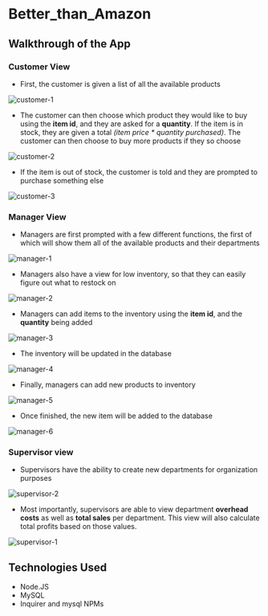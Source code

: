 # Better_than_Amazon

## Walkthrough of the App

### Customer View
- First, the customer is given a list of all the available products

![customer-1](https://user-images.githubusercontent.com/51139272/68810289-cd92ab80-063b-11ea-8b97-38503b528a36.JPG)

- The customer can then choose which product they would like to buy using the __item id__, and they are asked for a __quantity__. If the item is in stock, they are given a total _(item price * quantity purchased)_. The customer can then choose to buy more products if they so choose

![customer-2](https://user-images.githubusercontent.com/51139272/68810357-f6b33c00-063b-11ea-9459-c7fc8143621d.JPG)

- If the item is out of stock, the customer is told and they are prompted to purchase something else

![customer-3](https://user-images.githubusercontent.com/51139272/68810367-f87cff80-063b-11ea-8cb1-a8896bf3d4a4.JPG)

### Manager View
- Managers are first prompted with a few different functions, the first of which will show them all of the available products and their departments

![manager-1](https://user-images.githubusercontent.com/51139272/68810418-1b0f1880-063c-11ea-83ec-570ccc7b6450.JPG)

- Managers also have a view for low inventory, so that they can easily figure out what to restock on

![manager-2](https://user-images.githubusercontent.com/51139272/68810421-1e0a0900-063c-11ea-9d4f-ebaebbeae9ed.JPG)

- Managers can add items to the inventory using the __item id__, and the __quantity__ being added

![manager-3](https://user-images.githubusercontent.com/51139272/68810427-206c6300-063c-11ea-9438-781236ff0beb.JPG)

- The inventory will be updated in the database

![manager-4](https://user-images.githubusercontent.com/51139272/68810434-22362680-063c-11ea-8b6c-465012f49a5e.JPG)

- Finally, managers can add new products to inventory

![manager-5](https://user-images.githubusercontent.com/51139272/68810435-23ffea00-063c-11ea-87a5-0ba8769a2326.JPG)

- Once finished, the new item will be added to the database

![manager-6](https://user-images.githubusercontent.com/51139272/68810439-26fada80-063c-11ea-9fdf-f3a2a8d9adda.JPG)

### Supervisor view
- Supervisors have the ability to create new departments for organization purposes

![supervisor-2](https://user-images.githubusercontent.com/51139272/68810538-590c3c80-063c-11ea-8f5c-718412c077c6.JPG)

- Most importantly, supervisors are able to view department __overhead costs__ as well as __total sales__ per department. This view will also calculate total profits based on those values.

![supervisor-1](https://user-images.githubusercontent.com/51139272/68810536-57db0f80-063c-11ea-8add-fee2fc0b5bed.JPG)

## Technologies Used
- Node.JS
- MySQL
- Inquirer and mysql NPMs
